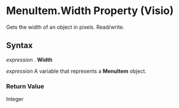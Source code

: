 
# MenuItem.Width Property (Visio)

Gets the width of an object in pixels. Read/write.


## Syntax

 _expression_ . **Width**

 _expression_ A variable that represents a **MenuItem** object.


### Return Value

Integer


